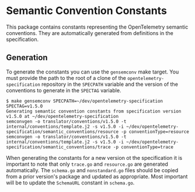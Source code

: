 # Semantic Convention Constants

This package contains constants representing the OpenTelemetry semantic conventions.  They are automatically generated
from definitions in the specification.

## Generation

To generate the constants you can use the `gensemconv` make target.  You must provide the path to the root of a clone
of the `opentelemetry-specification` repository in the `SPECPATH` variable and the version of the conventions to
generate in the `SPECTAG` variable.

```console
$ make gensemconv SPECPATH=~/dev/opentelemetry-specification SPECTAG=v1.5.0
Generating semantic convention constants from specification version v1.5.0 at ~/dev/opentelemetry-specification
semconvgen -o translator/conventions/v1.5.0 -t internal/conventions/template.j2 -s v1.5.0 -i ~/dev/opentelemetry-specification/semantic_conventions/resource -p conventionType=resource
semconvgen -o translator/conventions/v1.5.0 -t internal/conventions/template.j2 -s v1.5.0 -i ~/dev/opentelemetry-specification/semantic_conventions/trace -p conventionType=trace
```

When generating the constants for a new version ot the specification it is important to note that only `trace.go` and
`resource.go` are generated automatically.  The `schema.go` and `nonstandard.go` files should be copied from a prior
version's package and updated as appropriate.  Most important will be to update the `SchemaURL` constant in `schema.go`.